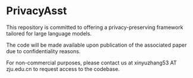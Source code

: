# PrivacyAsst

This repository is committed to offering a privacy-preserving framework tailored for large language models.

The code will be made available upon publication of the associated paper due to confidentiality reasons.

For non-commercial purposes, please contact us at xinyuzhang53 AT zju.edu.cn to request access to the codebase. 
